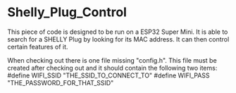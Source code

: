 # Shelly_Plug_Control

This piece of code is designed to be run on a ESP32 Super Mini.
It is able to search for a SHELLY Plug by looking for its MAC address. It can then control certain features of it.

When checking out there is one file missing "config.h". This file must be created after checking out and it should contain the following two items:
#define WIFI_SSID "THE_SSID_TO_CONNECT_TO"
#define WIFI_PASS "THE_PASSWORD_FOR_THAT_SSID"